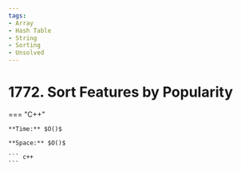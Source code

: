 ```yaml
---
tags:
- Array
- Hash Table
- String
- Sorting
- Unsolved
---
```



# 1772. Sort Features by Popularity

=== "C++"

    **Time:** $O()$

    **Space:** $O()$

    ``` c++
    ```